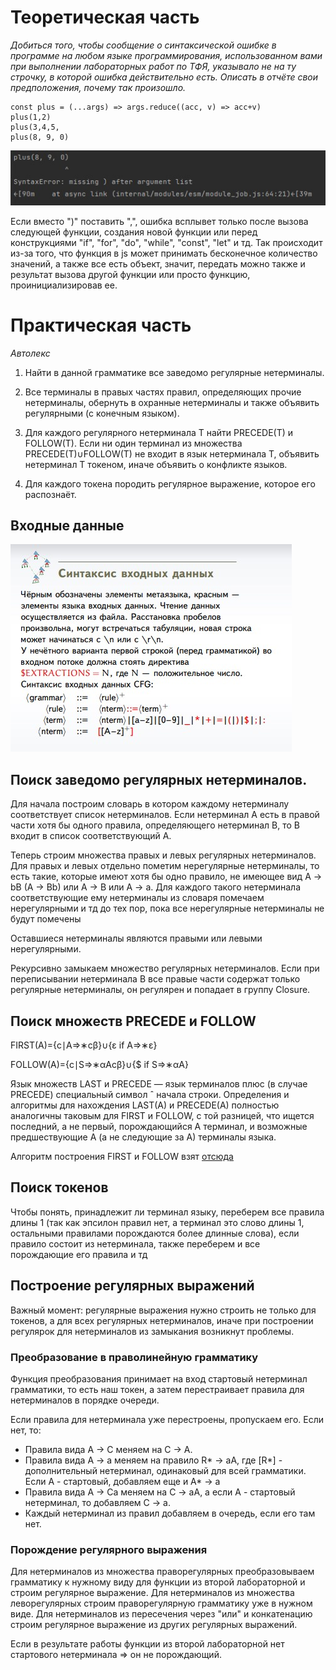 # Теоретическая часть
*Добиться того, чтобы сообщение о синтаксической ошибке в*
*программе на любом языке программирования,*
*использованном вами при выполнении лабораторных работ по*
*ТФЯ, указывало не на ту строчку, в которой ошибка*
*действительно есть. Описать в отчёте свои предположения, почему так произошло.*

````
const plus = (...args) => args.reduce((acc, v) => acc+v)
plus(1,2)
plus(3,4,5,
plus(8, 9, 0)
 ````
![](../img/panic_attack_error.jpg)

Если вместо ")" поставить ",", ошибка всплывет только после вызова следующей функции, создания новой функции или перед 
конструкциями "if", "for", "do", "while", "const", "let" и тд.
Так происходит из-за того, что функция в js может принимать бесконечное количество значений, а также все есть объект, значит,
передать можно также и результат вызова другой функции или просто функцию, проинициализировав ее.

# Практическая часть
*Автолекс*

1. Найти в данной грамматике все заведомо регулярные
   нетерминалы.
   
2. Все терминалы в правых частях правил, определяющих
   прочие нетерминалы, обернуть в охранные нетерминалы и
   также объявить регулярными (с конечным языком).
   
3. Для каждого регулярного нетерминала T найти
   PRECEDE(T) и FOLLOW(T). Если ни один терминал из
   множества PRECEDE(T)∪FOLLOW(T) не входит в язык
   нетерминала T, объявить нетерминал T токеном, иначе
   объявить о конфликте языков.
   
4. Для каждого токена породить регулярное выражение,
   которое его распознаёт.
## Входные данные
![ ](../img/cfg_syntax_1.jpg)

## Поиск заведомо регулярных нетерминалов.
Для начала построим словарь в котором каждому нетерминалу соответствует список нетерминалов. 
Если нетерминал A есть в правой части хотя бы одного правила, определяющего нетерминал B, то B входит в список соответствующий A.

Теперь строим множества правых и левых регулярных нетерминалов. Для правых и левых отдельно пометим нерегулярные нетерминалы, 
то есть такие, которые имеют хотя бы одно правило, не имеющее вид A -> bB (A -> Bb) или A -> B или A -> a. Для каждого такого нетерминала 
соответствующие ему нетерминалы из словаря помечаем нерегулярными и тд до тех пор, пока все нерегулярные нетерминалы не будут помечены

Оставшиеся нетерминалы являются правыми или левыми нерегулярными.

Рекурсивно замыкаем множество регулярных нетерминалов. Если при переписывании
нетерминала B все правые части содержат только регулярные нетерминалы, он регулярен и попадает в группу Closure.

## Поиск множеств PRECEDE и FOLLOW

FIRST(A)={c∣A⇒∗cβ}∪{ε if A⇒∗ε}

FOLLOW(A)={c∣S⇒∗αAcβ}∪{$ if S⇒∗αA}

Язык множеств LAST и PRECEDE — язык терминалов плюс (в случае
PRECEDE) специальный символ ˆ начала строки.
Определения и алгоритмы для нахождения LAST(A) и
PRECEDE(A) полностью аналогичны таковым для FIRST
и FOLLOW, с той разницей, что ищется последний, а не
первый, порождающийся A терминал, и возможные
предшествующие A (а не следующие за A) терминалы
языка.

Алгоритм построения FIRST и FOLLOW взят [отсюда](https://neerc.ifmo.ru/wiki/index.php?title=%D0%9F%D0%BE%D1%81%D1%82%D1%80%D0%BE%D0%B5%D0%BD%D0%B8%D0%B5_FIRST_%D0%B8_FOLLOW)

## Поиск токенов

Чтобы понять, принадлежит ли терминал языку, переберем все правила длины 1 (так как эпсилон правил нет, а терминал это слово длины 1,
остальными правилами порождаются более длинные слова), если правило состоит из нетерминала, также переберем и все порождающие его правила и тд

## Построение регулярных выражений 

Важный момент: регулярные выражения нужно строить не только для токенов, а для всех регулярных нетерминалов, 
иначе при построении регулярок для нетерминалов из замыкания возникнут проблемы.
### Преобразование в праволинейную грамматику

Функция преобразования принимает на вход стартовый нетерминал грамматики, то есть наш токен, а затем перестраивает правила 
для нетерминалов в порядке очереди.

Если правила для нетерминала уже перестроены, пропускаем его.
Если нет, то:
- Правила вида A -> C меняем на C -> A.
- Правила вида A -> a меняем на правило R* -> aA, где [R*] - дополнительный нетерминал, одинаковый для всей грамматики.
Если A - стартовый, добавляем еще и A* -> a
- Правила вида A -> Ca меняем на C -> aA, а если A - стартовый нетерминал, то добавляем С -> a. 
- Каждый нетерминал из правил добавляем в очередь, если его там нет.
### Порождение регулярного выражения

Для нетерминалов из множества праворегулярных преобразовываем грамматику к нужному виду для функции из второй лабораторной и 
строим регулярное выражение.
Для нетерминалов из множества леворегулярных строим праворегулярную грамматику уже в нужном виде.
Для нетерминалов из пересечения через "или" и конкатенацию строим регулярное выражение из других регулярных выражений.

Если в результате работы функции из второй лабораторной нет стартового нетерминала => он не порождающий.
